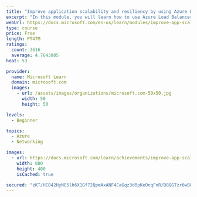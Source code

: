 ```yaml
---
title: "Improve application scalability and resiliency by using Azure Load Balancer"
excerpt: "In this module, you will learn how to use Azure Load Balancer to distribute traffic between multiple virtual servers or services."
webUrl: https://docs.microsoft.com/en-us/learn/modules/improve-app-scalability-resiliency-with-load-balancer/
type: course
price: Free
length: PT47M
ratings:
  count: 3616
  average: 4.7643805
heat: 53

provider:
  name: Microsoft Learn
  domain: microsoft.com
  images:
    - url: /assets/images/organizations/microsoft.com-50x50.jpg
      width: 50
      height: 50

levels:
  - Beginner

topics:
  - Azure
  - Networking

images:
  - url: https://docs.microsoft.com/learn/achievements/improve-app-scalability-resiliency-with-load-balancer-social.png
    width: 800
    height: 400
    isCached: true

secured: "zKT/HC842HyNE5lh6X1Gf72QpmAxANF4CaGqz3d0pKeOnqFnR/D8QGTzr6wB8k3wqmQanIys3f8JtzV7cIW6YFCf3sC0h6NCnjCatSEm4+XDvgTgtJt9B1vFdzq5fFqwcaHtVj8w7x9UkPfBU8uNXKJt02PK0PoD+Vy4YHICKyXdGlvC/gDn/hOlRZTqeZqcUgW61tQ7fnjEA+NpkUBjBCijjYx63p7fsfXE83zAbHseqr+3bpblzgMFG7XhTaFqQflRRN3vaT3YFQeduYoz9+sllVW22paifswJvTJ6B+xvyWQ2dE7oN5HTg/ptOH1kUkVvYnvr3pgHEWHR83dwzXbMvH2BJEvtR91e9rYSixauGW8tZTtlcrbI8b0++Kwb3G5okg11A0WJdlWlqJeGs0DUJgXja0So3JdvF8jnM0Y=;UkNTtWatp/mDQcttxX2xWg=="
---
```


